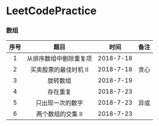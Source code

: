 # LeetCodePractice
### 数组
|序号|题目|时间|备注| 
|:---:|:---:|:----:|:----:|
|1|从排序数组中删除重复项|2018-7-18||
|2|买卖股票的最佳时机 II|2018-7-18|贪心| |
|3|旋转数组|2018-7-19||
|4|存在重复|2018-7-23||
|5|只出现一次的数字|2018-7-23|异或|
|6|两个数组的交集 II|2018-7-23||
